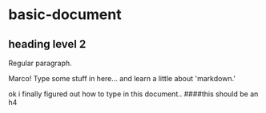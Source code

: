 # basic-document

## heading level 2

Regular paragraph.

Marco! Type some stuff in here... and learn a little about 'markdown.'

ok i finally figured out how to type in this document..
####this should be an h4



